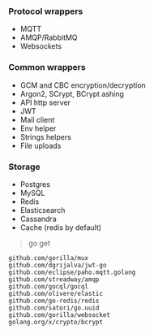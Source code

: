 ### Protocol wrappers
* MQTT
* AMQP/RabbitMQ
* Websockets

### Common wrappers
* GCM and CBC encryption/decryption
* Argon2, SCrypt, BCrypt ashing
* API http server
* JWT
* Mail client
* Env helper
* Strings helpers
* File uploads

### Storage
* Postgres
* MySQL
* Redis
* Elasticsearch
* Cassandra
* Cache (redis by default)


> go get
```
github.com/gorilla/mux
github.com/dgrijalva/jwt-go
github.com/eclipse/paho.mqtt.golang
github.com/streadway/amqp
github.com/gocql/gocql
github.com/olivere/elastic
github.com/go-redis/redis
github.com/satori/go.uuid
github.com/gorilla/websocket
golang.org/x/crypto/bcrypt
```
